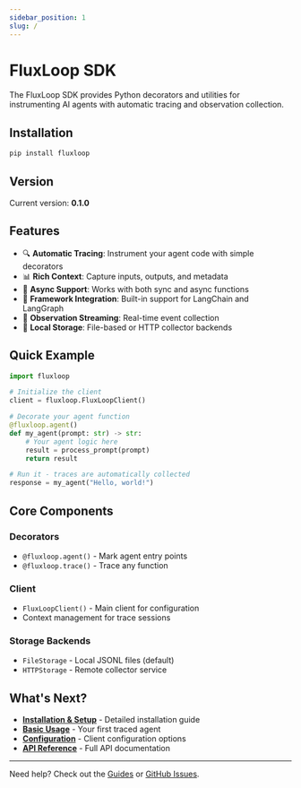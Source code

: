 ```yaml
---
sidebar_position: 1
slug: /
---
```


# FluxLoop SDK

The FluxLoop SDK provides Python decorators and utilities for instrumenting AI agents with automatic tracing and observation collection.

## Installation

```bash
pip install fluxloop
```

## Version

Current version: **0.1.0**

## Features

- 🔍 **Automatic Tracing**: Instrument your agent code with simple decorators
- 📊 **Rich Context**: Capture inputs, outputs, and metadata
- 🔄 **Async Support**: Works with both sync and async functions
- 🎯 **Framework Integration**: Built-in support for LangChain and LangGraph
- 📝 **Observation Streaming**: Real-time event collection
- 💾 **Local Storage**: File-based or HTTP collector backends

## Quick Example

```python
import fluxloop

# Initialize the client
client = fluxloop.FluxLoopClient()

# Decorate your agent function
@fluxloop.agent()
def my_agent(prompt: str) -> str:
    # Your agent logic here
    result = process_prompt(prompt)
    return result

# Run it - traces are automatically collected
response = my_agent("Hello, world!")
```

## Core Components

### Decorators

- `@fluxloop.agent()` - Mark agent entry points
- `@fluxloop.trace()` - Trace any function

### Client

- `FluxLoopClient()` - Main client for configuration
- Context management for trace sessions

### Storage Backends

- `FileStorage` - Local JSONL files (default)
- `HTTPStorage` - Remote collector service

## What's Next?

- **[Installation & Setup](/sdk/getting-started/installation)** - Detailed installation guide
- **[Basic Usage](/sdk/getting-started/basic-usage)** - Your first traced agent
- **[Configuration](/sdk/configuration/client-config)** - Client configuration options
- **[API Reference](/sdk/api/decorators)** - Full API documentation

---

Need help? Check out the [Guides](/docs/guides/end-to-end-workflow) or [GitHub Issues](https://github.com/chuckgu/fluxloop/issues).

